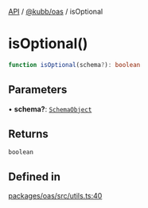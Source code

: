 [API](../../../packages.md) / [@kubb/oas](../index.md) / isOptional

# isOptional()

```ts
function isOptional(schema?): boolean
```

## Parameters

• **schema?**: [`SchemaObject`](../namespaces/OasTypes/type-aliases/SchemaObject.md)

## Returns

`boolean`

## Defined in

[packages/oas/src/utils.ts:40](https://github.com/kubb-project/kubb/blob/41d5fcbd23d143293d72542efcb650e62fa3a210/packages/oas/src/utils.ts#L40)
